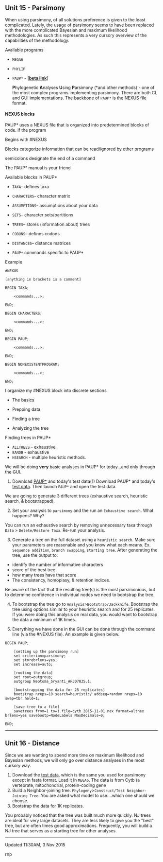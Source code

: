 ## Unit 15 - Parsimony



When using parsimony, of all solutions preference is given to the least complicated.  Lately, the usage of parsimony seems to have been replaced with the more complicated Bayesian and maximum likelihood methodologies.  As such this represents a very cursory overview of the capabilities of the methodology.  



Available programs

 - ```MEGA6```

 - ```PHYLIP```

 - ```PAUP*``` - [**[beta link](http://people.sc.fsu.edu/~dswofford/paup_test/)**]

    **P**hylogenetic **A**nalyses **U**sing **P**arsimony (\*and other methods) - one of the most complex programs implementing parsimony.  There are both CL and GUI implementations.  The backbone of ```PAUP*``` is the NEXUS file format.

    

#### NEXUS blocks

PAUP* uses a NEXUS file that is organized into predetermined blocks of code.  If the program 

Begins with #NEXUS

Blocks categorize information that can be read/ignored by other programs

semicolons designate the end of a command

The PAUP* manual is your friend





Available blocks in PAUP*

 - ```TAXA```– defines taxa

 - ```CHARACTERS```– character matrix

 - ```ASSUMPTIONS```– assumptions about your data

 - ```SETS```– character sets/partitions

 - ```TREES```– stores (information about) trees

 - ```CODONS```– defines codons

 - ```DISTANCES```– distance matrices

 - ```PAUP```– commands specific to PAUP*



Example

```
#NEXUS

[anything in brackets is a comment]

BEGIN TAXA;

	<commands...>;

END;

BEGIN CHARACTERS;

	<commands...>;

END;

BEGIN PAUP;

	<commands...>;

END;

BEGIN NONEXISTENTPROGRAM;

	<commands...>;

END;

```



I organize my #NEXUS block into discrete sections

 - The basics

 - Prepping data

 - Finding a tree

 - Analyzing the tree



Finding trees in PAUP*

 - ```ALLTREES``` - exhaustive
 - ```BANDB``` - exhaustive
 - ```HSEARCH``` - multiple heuristic methods.

We will be doing **very** basic analyses in PAUP* for today...and only through the GUI.

1) Download [PAUP*](http://people.sc.fsu.edu/~dswofford/paup_test/) and today's test data(1) Download PAUP* and today's [test data](https://www.dropbox.com/s/zjwok7u2vj0ne04/testData.nexus?dl=0). Then launch ```PAUP*``` and open the test data.

We are going to generate 3 different trees (exhaustive search, heuristic search, & bootstrapped). 

2) Set your analysis to ```parsimony``` and the run an ```Exhaustive search```.  What happens?  Why?

You can run an exhaustive search by removing unnecessary taxa through ```Data``` > ```Delete/Restore Taxa```. Re-run your analysis.

3) Generate a tree on the full dataset using a ```heuristic search```.  Make sure your parameters are reasonable and you know what each means.  Ex. ```Sequence addition```, ```branch swapping```, ```starting tree```.
After generating the tree, use the output to:
 - identify the number of informative characters
 - score of the best tree
 - how many trees have that score
 - The consistency, homoplasy, & retention indices.

Be aware of the fact that the resulting tree(s) is the most parsimonious, but to determine confidence in individual nodes we need to bootstrap the tree.

4) To bootstrap the tree go to ```Analysis```>```Bootstrap/Jackknife```.  Bootstrap the tree using options similar to your heuristic search and for 25 replicates.  If you were doing this analysis on real data, you would want to bootstrap the data a minimum of 1K times.

5.  Everything we have done in the GUI can be done through the command line (via the #NEXUS file).  An example is given below.


```
BEGIN PAUP;

	[setting up the parsimony run]
	set criterion=parsimony;
	set storebrlens=yes;
	set increase=auto;
	
	[rooting the data]
	set root=outgroup;
	outgroup Neotoma_bryanti_AF307835.1;
	
	[bootstrapping the data for 25 replicates]	
 	bootstrap nreps=10 search=heuristic/ addseq=random nreps=10 swap=tbr hold=1;
	
	[save tree to a file]
	savetrees from=1 to=1 file=cytb_2015-11-01.nex format=altnex brlens=yes savebootp=NodeLabels MaxDecimals=0;

END;	
```


**********


## Unit 16 - Distance

Since we are wanting to spend more time on maximum likelihood and Bayesian methods, we will only go over distance analyses in the most cursory way.  
1) Download the [test data](https://www.dropbox.com/s/ezingyif0s99zsx/testData.fas?dl=0), which is the same you used for parsimony except in fasta format.  Load it in ```MEGA6```.  The data is from Cytb (a vertebrate, mitochondrial, protein-coding gene
2) Build a Neighbor-joining tree.  ```Phylogeny```>```Construct/Test Neighbor-Joining Tree```. You are asked what model to use....which one should we choose. 
4) Bootstrap the data for 1K replicates.

You probably noticed that the tree was built much more quickly.  NJ trees are ideal for very large datasets.  They are less likely to give you the "best" tree, but are often times good approximations.  Frequently, you will build a NJ tree that serves as a starting tree for other analyses.

******
Updated 11:30AM, 3 Nov 2015

rnp